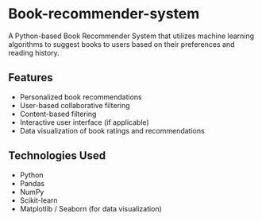 # Book-recommender-system

A Python-based Book Recommender System that utilizes machine learning algorithms to suggest books to users based on their preferences and reading history.

## Features

- Personalized book recommendations
- User-based collaborative filtering
- Content-based filtering
- Interactive user interface (if applicable)
- Data visualization of book ratings and recommendations

## Technologies Used

- Python
- Pandas
- NumPy
- Scikit-learn
- Matplotlib / Seaborn (for data visualization)
